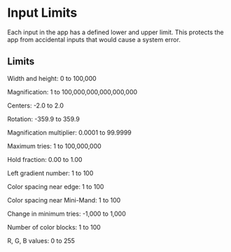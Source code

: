 # Input Limits

Each input in the app has a defined lower and upper limit.
This protects the app from accidental inputs that would cause a system error.

## Limits

Width and height: 0 to 100,000

Magnification: 1 to 100,000,000,000,000,000

Centers: -2.0 to 2.0

Rotation: -359.9 to 359.9

Magnification multiplier: 0.0001 to 99.9999

Maximum tries: 1 to 100,000,000

Hold fraction: 0.00 to 1.00

Left gradient number: 1 to 100

Color spacing near edge: 1 to 100

Color spacing near Mini-Mand: 1 to 100

Change in minimum tries: -1,000 to 1,000

Number of color blocks: 1 to 100

R, G, B values: 0 to 255
 
